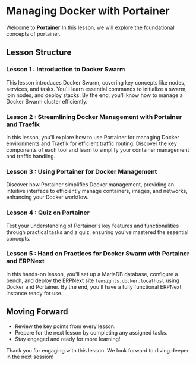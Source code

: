 
# Managing Docker with Portainer

Welcome to **Portainer** In this lesson, we will explore the foundational concepts of portainer.

## Lesson Structure

### Lesson 1 : Introduction to Docker Swarm

This lesson introduces Docker Swarm, covering key concepts like nodes, services, and tasks. You'll learn essential commands to initialize a swarm, join nodes, and deploy stacks. By the end, you'll know how to manage a Docker Swarm cluster efficiently.

### Lesson 2 : Streamlining Docker Management with Portainer and Traefik

In this lesson, you'll explore how to use Portainer for managing Docker environments and Traefik for efficient traffic routing. Discover the key components of each tool and learn to simplify your container management and traffic handling.
### Lesson 3 : Using Portainer for Docker Management

Discover how Portainer simplifies Docker management, providing an intuitive interface to efficiently manage containers, images, and networks, enhancing your Docker workflow.

### Lesson 4 : Quiz on Portainer

Test your understanding of Portainer's key features and functionalities through practical tasks and a quiz, ensuring you've mastered the essential concepts.

### Lesson 5 : Hand on Practices for Docker Swarm with Portainer and ERPNext

In this hands-on lesson, you'll set up a MariaDB database, configure a bench, and deploy the ERPNext site `lensights.docker.localhost` using Docker and Portainer. By the end, you'll have a fully functional ERPNext instance ready for use.

## Moving Forward

-   Review the key points from every lesson.
-   Prepare for the next lesson by completing any assigned tasks.
-   Stay engaged and ready for more learning!

Thank you for engaging with this lesson. We look forward to diving deeper in the next session!
<!--stackedit_data:
eyJoaXN0b3J5IjpbNzU0NzIyMTg3LC03NTE1NjIyMjQsLTgyND
Q4NTc4LDIwMDkyMTcwNywtMjEyNDkyODgyNl19
-->